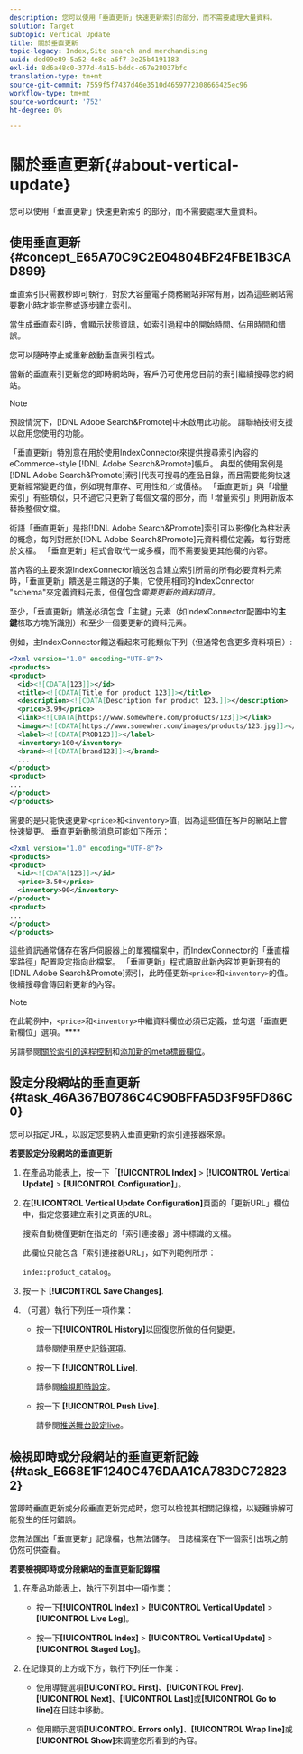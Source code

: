 ```yaml
---
description: 您可以使用「垂直更新」快速更新索引的部分，而不需要處理大量資料。
solution: Target
subtopic: Vertical Update
title: 關於垂直更新
topic-legacy: Index,Site search and merchandising
uuid: ded09e89-5a52-4e8c-a6f7-3e25b4191183
exl-id: 8d6a48c0-377d-4a15-bddc-c67e28037bfc
translation-type: tm+mt
source-git-commit: 7559f5f7437d46e3510d4659772308666425ec96
workflow-type: tm+mt
source-wordcount: '752'
ht-degree: 0%

---
```


# 關於垂直更新{#about-vertical-update}

您可以使用「垂直更新」快速更新索引的部分，而不需要處理大量資料。

## 使用垂直更新{#concept_E65A70C9C2E04804BF24FBE1B3CAD899}

垂直索引只需數秒即可執行，對於大容量電子商務網站非常有用，因為這些網站需要數小時才能完整或逐步建立索引。

當生成垂直索引時，會顯示狀態資訊，如索引過程中的開始時間、佔用時間和錯誤。

您可以隨時停止或重新啟動垂直索引程式。

當新的垂直索引更新您的即時網站時，客戶仍可使用您目前的索引繼續搜尋您的網站。

>[!NOTE]
>
>預設情況下，[!DNL Adobe Search&Promote]中未啟用此功能。 請聯絡技術支援以啟用您使用的功能。

「垂直更新」特別意在用於使用IndexConnector來提供搜尋索引內容的eCommerce-style [!DNL Adobe Search&Promote]帳戶。 典型的使用案例是[!DNL Adobe Search&Promote]索引代表可搜尋的產品目錄，而且需要能夠快速更新經常變更的值，例如現有庫存、可用性和／或價格。 「垂直更新」與「增量索引」有些類似，只不過它只更新了每個文檔的部分，而「增量索引」則用新版本替換整個文檔。

術語「垂直更新」是指[!DNL Adobe Search&Promote]索引可以影像化為柱狀表的概念，每列對應於[!DNL Adobe Search&Promote]元資料欄位定義，每行對應於文檔。 「垂直更新」程式會取代一或多欄，而不需要變更其他欄的內容。

當內容的主要來源IndexConnector饋送包含建立索引所需的所有必要資料元素時，「垂直更新」饋送是主饋送的子集，它使用相同的IndexConnector &quot;schema&quot;來定義資料元素，但僅包含&#x200B;*需要更新的資料項目。*

至少，「垂直更新」饋送必須包含「主鍵」元素（如IndexConnector配置中的&#x200B;**主鍵**&#x200B;核取方塊所識別）和至少一個要更新的資料元素。

例如，主IndexConnector饋送看起來可能類似下列（但通常包含更多資料項目）:

```xml
<?xml version="1.0" encoding="UTF-8"?>
<products>
<product>
  <id><![CDATA[123]]></id>
  <title><![CDATA[Title for product 123]]></title>
  <description><![CDATA[Description for product 123.]]></description>
  <price>3.99</price>
  <link><![CDATA[https://www.somewhere.com/products/123]]></link>
  <image><![CDATA[https://www.somewher.com/images/products/123.jpg]]></image>
  <label><![CDATA[PROD123]]></label>
  <inventory>100</inventory>
  <brand><![CDATA[brand123]]></brand>
  ...
</product>
<product>
...
</product>
</products>
```

需要的是只能快速更新`<price>`和`<inventory>`值，因為這些值在客戶的網站上會快速變更。 垂直更新動態消息可能如下所示：

```xml
<?xml version="1.0" encoding="UTF-8"?>
<products>
<product>
  <id><![CDATA[123]]></id>
  <price>3.50</price>
  <inventory>90</inventory>
</product>
<product>
...
</product>
</products>
```

這些資訊通常儲存在客戶伺服器上的單獨檔案中，而IndexConnector的「垂直檔案路徑」配置設定指向此檔案。 「垂直更新」程式讀取此新內容並更新現有的[!DNL Adobe Search&Promote]索引，此時僅更新`<price>`和`<inventory>`的值。 後續搜尋會傳回新更新的內容。

>[!NOTE]
在此範例中，`<price>`和`<inventory>`中繼資料欄位必須已定義，並勾選「垂直更新欄位」選項。****

另請參閱[關於索引的遠程控制](../c-about-index-menu/c-about-remote-control-for-indexing.md#concept_C79B322190E84106A434E5C6D4A4118F)和[添加新的meta標籤欄位](../c-about-settings-menu/c-about-metadata-menu.md#task_6DF188C0FC7F4831A4444CA9AFA615E5)。

## 設定分段網站的垂直更新{#task_46A367B0786C4C90BFFA5D3F95FD86C0}

您可以指定URL，以設定您要納入垂直更新的索引連接器來源。

**若要設定分段網站的垂直更新**

1. 在產品功能表上，按一下「**[!UICONTROL Index]** > **[!UICONTROL Vertical Update]** > **[!UICONTROL Configuration]**」。
1. 在&#x200B;**[!UICONTROL Vertical Update Configuration]**&#x200B;頁面的「更新URL」欄位中，指定您要建立索引之頁面的URL。

   搜索自動機僅更新在指定的「索引連接器」源中標識的文檔。

   此欄位只能包含「索引連接器URL」，如下列範例所示：

   `index:product_catalog`。
1. 按一下 **[!UICONTROL Save Changes]**.
1. （可選）執行下列任一項作業：

   * 按一下&#x200B;**[!UICONTROL History]**&#x200B;以回復您所做的任何變更。

      請參閱[使用歷史記錄選項](../t-using-the-history-option.md#task_70DD3F87A67242BBBD2CB27156F43002)。

   * 按一下 **[!UICONTROL Live]**.

      請參閱[檢視即時設定](../c-about-staging.md#task_401A0EBDB5DB4D4CA933CBA7BECDC10F)。

   * 按一下 **[!UICONTROL Push Live]**.

      請參閱[推送舞台設定live](../c-about-staging.md#task_44306783B4C0408AAA58B471DAF2D9A4)。

## 檢視即時或分段網站的垂直更新記錄{#task_E668E1F1240C476DAA1CA783DC728232}

當即時垂直更新或分段垂直更新完成時，您可以檢視其相關記錄檔，以疑難排解可能發生的任何錯誤。

您無法匯出「垂直更新」記錄檔，也無法儲存。 日誌檔案在下一個索引出現之前仍然可供查看。

**若要檢視即時或分段網站的垂直更新記錄檔**

1. 在產品功能表上，執行下列其中一項作業：

   * 按一下&#x200B;**[!UICONTROL Index]** > **[!UICONTROL Vertical Update]** > **[!UICONTROL Live Log]**。

   * 按一下&#x200B;**[!UICONTROL Index]** > **[!UICONTROL Vertical Update]** > **[!UICONTROL Staged Log]**。

1. 在記錄頁的上方或下方，執行下列任一作業：

   * 使用導覽選項&#x200B;**[!UICONTROL First]**、**[!UICONTROL Prev]**、**[!UICONTROL Next]**、**[!UICONTROL Last]**&#x200B;或&#x200B;**[!UICONTROL Go to line]**&#x200B;在日誌中移動。

   * 使用顯示選項&#x200B;**[!UICONTROL Errors only]**、**[!UICONTROL Wrap line]**&#x200B;或&#x200B;**[!UICONTROL Show]**&#x200B;來調整您所看到的內容。
